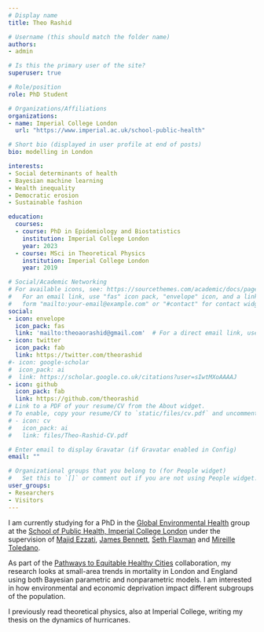 ```yaml
---
# Display name
title: Theo Rashid

# Username (this should match the folder name)
authors:
- admin

# Is this the primary user of the site?
superuser: true

# Role/position
role: PhD Student

# Organizations/Affiliations
organizations:
- name: Imperial College London
  url: "https://www.imperial.ac.uk/school-public-health"

# Short bio (displayed in user profile at end of posts)
bio: modelling in London

interests:
- Social determinants of health
- Bayesian machine learning
- Wealth inequality
- Democratic erosion
- Sustainable fashion

education:
  courses:
  - course: PhD in Epidemiology and Biostatistics
    institution: Imperial College London
    year: 2023
  - course: MSci in Theoretical Physics
    institution: Imperial College London
    year: 2019

# Social/Academic Networking
# For available icons, see: https://sourcethemes.com/academic/docs/page-builder/#icons
#   For an email link, use "fas" icon pack, "envelope" icon, and a link in the
#   form "mailto:your-email@example.com" or "#contact" for contact widget.
social:
- icon: envelope
  icon_pack: fas
  link: 'mailto:theoaorashid@gmail.com'  # For a direct email link, use "mailto:test@example.org".
- icon: twitter
  icon_pack: fab
  link: https://twitter.com/theorashid
#- icon: google-scholar
#  icon_pack: ai
#  link: https://scholar.google.co.uk/citations?user=sIwtMXoAAAAJ
- icon: github
  icon_pack: fab
  link: https://github.com/theorashid
# Link to a PDF of your resume/CV from the About widget.
# To enable, copy your resume/CV to `static/files/cv.pdf` and uncomment the lines below.
# - icon: cv
#   icon_pack: ai
#   link: files/Theo-Rashid-CV.pdf

# Enter email to display Gravatar (if Gravatar enabled in Config)
email: ""

# Organizational groups that you belong to (for People widget)
#   Set this to `[]` or comment out if you are not using People widget.
user_groups:
- Researchers
- Visitors
---
```


I am currently studying for a PhD in the [Global Environmental Health](http://globalenvhealth.org) group at the [School of Public Health, Imperial College London](https://www.imperial.ac.uk/school-public-health) under the supervision of [Majid Ezzati](https://www.imperial.ac.uk/people/majid.ezzati), [James Bennett](https://www.imperial.ac.uk/people/umahx99), [Seth Flaxman](http://sethrf.com/) and [Mireille Toledano](https://www.imperial.ac.uk/people/m.toledano).

As part of the [Pathways to Equitable Healthy Cities](http://equitablehealthycities.org) collaboration, my research looks at small-area trends in mortality in London and England using both Bayesian parametric and nonparametric models. I am interested in how environmental and economic deprivation impact different subgroups of the population.

I previously read theoretical physics, also at Imperial College, writing my thesis on the dynamics of hurricanes.
